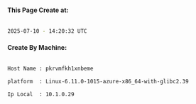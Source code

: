 
   
#### This Page Create at:

```bash

2025-07-10 - 14:20:32 UTC

```

#### Create By Machine:

```bash

Host Name : pkrvmfkh1xnbeme

platform  : Linux-6.11.0-1015-azure-x86_64-with-glibc2.39

Ip Local  : 10.1.0.29

```

